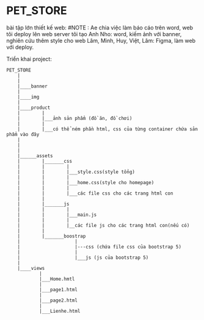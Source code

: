 # PET_STORE
bài tập lớn thiết kế web:
#NOTE :
Ae chia việc làm báo cáo trên word, web tôi deploy lên web server tôi tạo
Anh Nho: word, kiếm ảnh với banner, nghiên cứu thêm style cho web
Lâm, Minh, Huy, Việt, Lâm: Figma, làm web với deploy.


Triển khai project:

    PET_STORE
        |
        |
        |____banner
        |
        |____img
        |
        |____product
        |        |
        |        |___ảnh sản phẩm (đồ ăn, đồ chơi)
        |        |
        |        |___có thể ném phần html, css của từng container chứa sản phẩm vào đây
        |
        |
        |
        |______assets
        |        |_______css
        |        |        |
        |        |        |___style.css(style tổng)
        |        |        |
        |        |        |___home.css(style cho homepage)
        |        |        |
        |        |        |___các file css cho các trang html con
        |        |
        |        |_______js
        |        |        |
        |        |        |___main.js
        |        |        |
        |        |        |__các file js cho các trang html con(nếu có)
        |        |
        |        |_______boostrap
        |                    |
        |                    |---css (chứa file css của bootstrap 5)
        |                    |
        |                    |___js (js của bootstrap 5)
        |
        |____views
                |
                |___Home.hmtl
                |
                |___page1.html
                |
                |___page2.html
                |
                |___Lienhe.html
